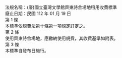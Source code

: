 法規名稱：(廢)國立臺灣文學館齊東詩舍場地租用收費標準  
廢止日期：民國 112 年 01 月 19 日  
第 1 條  
本標準依規費法第十條第一項規定訂定之。  
第 2 條  
使用齊東詩舍場地，應繳納使用規費，其收費基準如附表。  
第 3 條  
本標準自發布日施行。  



